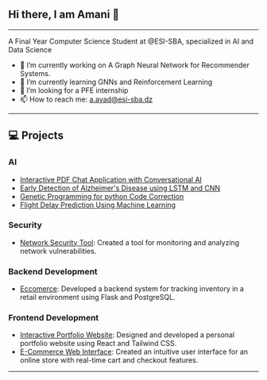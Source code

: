 ## Hi there, I am Amani 👋

---
A Final Year Computer Science Student at @ESI-SBA, specialized in AI and Data Science

- 🔭 I’m currently working on A Graph Neural Network for Recommender Systems. 
- 🌱 I’m currently learning GNNs and Reinforcement Learning
- 👯 I’m looking for a PFE internship
- 📫 How to reach me: a.ayad@esi-sba.dz
---

## 💻 Projects

### AI  
- [Interactive PDF Chat Application with Conversational AI](https://github.com/amaniayad/Mini-Project-NLP)
- [Early Detection of Alzheimer's Disease using LSTM and CNN](https://github.com/amaniayad/early_detection_Alzheimer_disease)
- [Genetic Programming for python Code Correction](https://github.com/amaniayad/project_2cs)
- [Flight Delay Prediction Using Machine Learning](https://github.com/amaniayad/Mini-Project-ML)
### Security  
- [Network Security Tool](https://github.com/your-username/network-security-tool): Created a tool for monitoring and analyzing network vulnerabilities.  

### Backend Development  
- [Eccomerce](https://github.com/your-username/inventory-management): Developed a backend system for tracking inventory in a retail environment using Flask and PostgreSQL.  

### Frontend Development  
- [Interactive Portfolio Website](https://your-portfolio-site.com): Designed and developed a personal portfolio website using React and Tailwind CSS.  
- [E-Commerce Web Interface](https://github.com/your-username/e-commerce-interface): Created an intuitive user interface for an online store with real-time cart and checkout features.  

---
